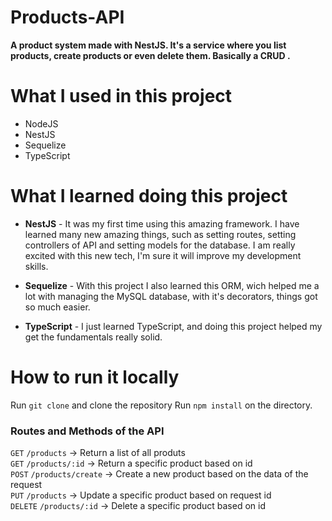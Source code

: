 # Products-API
**A product system  made with NestJS. It's a service where you list products, create products or even delete them. Basically a CRUD .**
# What I used in this project
- NodeJS
- NestJS
- Sequelize
- TypeScript

# What I learned doing this project

- **NestJS** - It was my first time using this amazing framework. I have learned many new amazing things, such as setting routes, setting controllers of API and  setting models for the database. I am really excited with this new tech, I'm sure it will improve my development skills.

- **Sequelize** - With this project I also learned this ORM, wich helped me a lot with managing the MySQL database, with it's decorators, things got so much easier.

- **TypeScript** - I just learned TypeScript, and doing this project helped my get the fundamentals really solid.

# How to run it locally
Run `git clone` and clone the repository
Run `npm install` on the directory.
### Routes and Methods of the API
`GET` `/products` -> Return a list of all produts </br>
`GET` `/products/:id` -> Return a specific product based on id </br>
`POST` `/products/create` -> Create a new product based on the data of the request </br>
`PUT` `/products` -> Update a specific product based on request id </br>
`DELETE` `/products/:id` -> Delete a specific product based on id </br>


